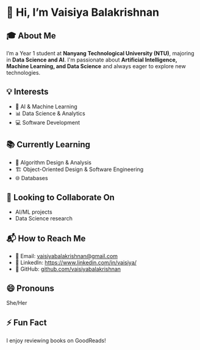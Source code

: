 <!--
**vaisiyabalakrishnan/vaisiyabalakrishnan** is a ✨ _special_ ✨ repository because its `README.md` (this file) appears on your GitHub profile.

Here are some ideas to get you started:

- 🔭 I’m currently working on ...
- 🌱 I’m currently learning ...
- 👯 I’m looking to collaborate on ...
- 🤔 I’m looking for help with ...
- 💬 Ask me about ...
- 📫 How to reach me: ...
- 😄 Pronouns: ...
- ⚡ Fun fact: ...
-->

# 👋 Hi, I’m Vaisiya Balakrishnan  

## 🎓 About Me  
I’m a Year 1 student at **Nanyang Technological University (NTU)**, majoring in **Data Science and AI**. I'm passionate about **Artificial Intelligence, Machine Learning, and Data Science** and always eager to explore new technologies.  

## 💡 Interests  
- 🤖 AI & Machine Learning  
- 📊 Data Science & Analytics  
- 💻 Software Development 

## 📚 Currently Learning  
- 🧠 Algorithm Design & Analysis
- 🏗️ Object-Oriented Design & Software Engineering  
- 🌐 Databases 

## 🤝 Looking to Collaborate On  
- AI/ML projects  
- Data Science research

## 📬 How to Reach Me  
- 📧 Email: vaisiyabalakrishnan@gmail.com
- 💼 LinkedIn: https://www.linkedin.com/in/vaisiya/
- 🐙 GitHub: [github.com/vaisiyabalakrishnan](https://github.com/vaisiyabalakrishnan)  

## 😄 Pronouns  
She/Her

## ⚡ Fun Fact  
I enjoy reviewing books on GoodReads!
